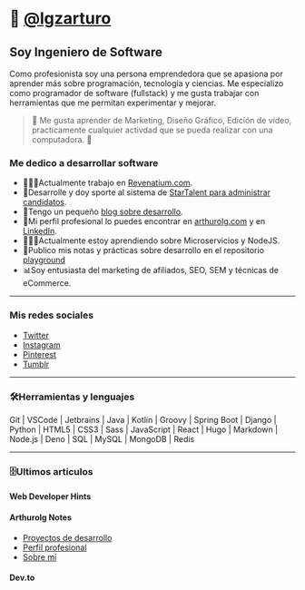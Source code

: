 # 🤖 [@lgzarturo](https://twitter.com/lgzarturo)

## Soy Ingeniero de Software

Como profesionista soy una persona emprendedora que se apasiona por aprender más sobre programación, tecnología y ciencias. Me especializo como programador de software (fullstack) y me gusta trabajar con herramientas que me permitan experimentar y mejorar.

> 🤔 Me gusta aprender de Marketing, Diseño Gráfico, Edición de video, practicamente cualquier activdad que se pueda realizar con una computadora. 🤣

### Me dedico a desarrollar software

- 👨🏻‍💻Actualmente trabajo en [Revenatium.com](https://revenatium.com).
- 💼Desarrolle y doy sporte al sistema de [StarTalent para administrar candidatos](https://startalent.mx).
- 📰Tengo un pequeño [blog sobre desarrollo](https://webdeveloperhints.com).
- 🤺Mi perfil profesional lo puedes encontrar en [arthurolg.com](https://arthurolg.com) y en [LinkedIn](https://www.linkedin.com/in/lgzarturo).
- 👨🏻‍🔬Actualmente estoy aprendiendo sobre Microservicios y NodeJS.
- 📓Publico mis notas y prácticas sobre desarrollo en el repositorio [playground](https://github.com/lgzarturo/playground)
- 📊Soy entusiasta del marketing de afiliados, SEO, SEM y técnicas de eCommerce.

---

### Mis redes sociales

- [Twitter](https://twitter.com/lgzarturo)
- [Instagram](https://www.instagram.com/lgzarturo/)
- [Pinterest](https://www.pinterest.com.mx/arthurolg/)
- [Tumblr](https://arthurolg.tumblr.com/)

---

### 🛠Herramientas y lenguajes

Git | VSCode | Jetbrains | Java | Kotlin | Groovy | Spring Boot | Django | Python | HTML5 | CSS3 | Sass | JavaScript | React | Hugo | Markdown | Node.js | Deno | SQL | MySQL | MongoDB | Redis

---

### 🗄Ultimos artículos

#### Web Developer Hints

<!-- BLOG-WDH:START --><!-- BLOG-WDH:END -->

#### Arthurolg Notes

<!-- BLOG-ALG:START -->
- [Proyectos de desarrollo](https://arthurolg.com/posts/development-projects/)
- [Perfil profesional](https://arthurolg.com/profile/)
- [Sobre mí](https://arthurolg.com/about/)
<!-- BLOG-ALG:END -->

#### Dev.to

<!-- BLOG-DEV:START --><!-- BLOG-DEV:END -->
